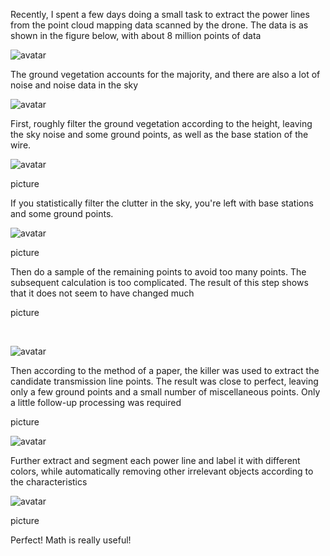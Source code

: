 Recently, I spent a few days doing a small task to extract the power lines from the point cloud mapping data scanned by the drone. The data is as shown in the figure below, with about 8 million points of data 

 ![avatar]( 476f449931d540d8a6b061cfdabfcd68.jpg) 

 The ground vegetation accounts for the majority, and there are also a lot of noise and noise data in the sky 

 ![avatar]( 133a6077c4d149a1b383f6948c030091.jpg) 

 First, roughly filter the ground vegetation according to the height, leaving the sky noise and some ground points, as well as the base station of the wire. 

 ![avatar]( 51e3f9670a5e445f9366d9c7b3998e6a.jpg) 

 picture 

 If you statistically filter the clutter in the sky, you're left with base stations and some ground points. 

 ![avatar]( 3cc2bcc5f6954d62a4eaf0583166dc50.jpg) 

 picture 

 Then do a sample of the remaining points to avoid too many points. The subsequent calculation is too complicated. The result of this step shows that it does not seem to have changed much 

 picture 

 ​ 

 ![avatar]( 668fb72da3374ff69a3d624ffadd4f4f.jpg) 

 Then according to the method of a paper, the killer was used to extract the candidate transmission line points. The result was close to perfect, leaving only a few ground points and a small number of miscellaneous points. Only a little follow-up processing was required 

 picture 

 ![avatar]( 3d08112894b3493691375e3939262df3.jpg) 

 Further extract and segment each power line and label it with different colors, while automatically removing other irrelevant objects according to the characteristics 

 ![avatar]( 385bd96b49b04fa58d718483a315af4d.jpg) 

 picture 

 Perfect! Math is really useful! 

